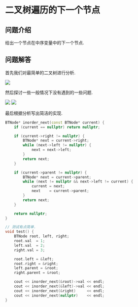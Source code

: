 # 二叉树遍历的下一个节点

## 问题介绍

给出一个节点在中序变量中的下一个节点.

## 问题解答

首先我们对最简单的二叉树进行分析.

<img src="https://axlis.oss-cn-hangzhou.aliyuncs.com/note/algo/1.svg" sytle="margin: 0">

然后探讨一些一般情况下没有遇到的一些问题.

<img src="https://axlis.oss-cn-hangzhou.aliyuncs.com/note/algo/2.svg" sytle="margin: 0">

<img src="https://axlis.oss-cn-hangzhou.aliyuncs.com/note/algo/3.svg" sytle="margin: 0">

最后根据分析写出简洁的实现.

```cpp
BTNode* inorder_next(const BTNode* current) {
    if (current == nullptr) return nullptr;

    if (current->right != nullptr) {
        BTNode* next = current->right;
        while (next->left != nullptr) {
            next = next->left;
        }
        return next;
    }

    if (current->parent != nullptr) {
        BTNode* next = current->parent;
        while (next != nullptr && next->left != current) {
            current = next;
            next    = current->parent;
        }
        return next;
    }

    return nullptr;
}

// 测试有点简单.
void test() {
    BTNode root, left, right;
    root.val  = 1;
    left.val  = 2;
    right.val = 3;

    root.left = &left;
    root.right = &right;
    left.parent = &root;
    right.parent = &root;

    cout << inorder_next(&root)->val << endl;
    cout << inorder_next(&left)->val << endl;
    cout << inorder_next(&right)     << endl;
    cout << inorder_next(nullptr)    << endl;
}
```
